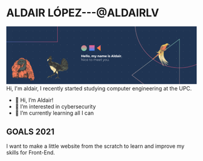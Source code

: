 # ALDAIR LÓPEZ---@ALDAIRLV
<img src="/images/header.png"/>
Hi, I'm aldair, I recently started studying computer engineering at the UPC. 

- 👋 Hi, I’m Aldair!
- 👀 I’m interested in cybersecurity
- 🌱 I’m currently learning all I can

## GOALS 2021
I want to make a little website from the scratch to learn and improve my skills for Front-End.
<!----
 💞️ I’m looking to collaborate on 
- 📫 How to reach me ...
--->



